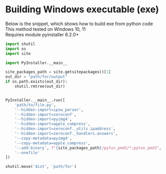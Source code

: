 # Building Windows executable (exe)

Below is the snippet, which shows how to build exe from python code  
This method tested on Windows 10, 11  
Requires module pyinstaller 6.2.0+  

```python
import shutil
import os
import site

import PyInstaller.__main__

site_packages_path = site.getsitepackages()[1]
out_dir = "path/for/output"
if os.path.exists(out_dir):
    shutil.rmtree(out_dir)


PyInstaller.__main__.run([
    'path/to/file.py',
    '--hidden-import=ipsw_parser',
    '--hidden-import=zeroconf',
    '--hidden-import=pyimg4',
    '--hidden-import=apple_compress',
    '--hidden-import=zeroconf._utils.ipaddress',
    '--hidden-import=zeroconf._handlers.answers',
    '--copy-metadata=pyimg4',
    '--copy-metadata=apple_compress',
    '--add-binary', f"{site_packages_path}/pytun_pmd3/*;pytun_pmd3",
    '--onefile'
])

shutil.move('dist', 'path/for')
```
